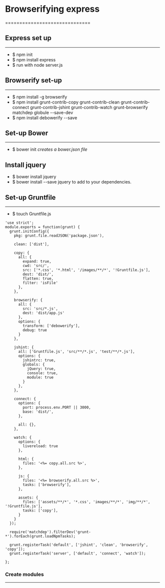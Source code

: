 # Browserifying express
==============================
## Express set up
------------------
- $ npm init
- $ npm install express
- $ run with node server.js

## Browserify set-up
-------------------
- $ npm install -g browserify
- $ npm install grunt-contrib-copy grunt-contrib-clean grunt-contrib-connect grunt-contrib-jshint grunt-contrib-watch grunt-browserify matchdep globule --save-dev
- $ npm install debowerify --save

## Set-up Bower
--------------------
- $ bower init
*creates a bower.json file*

## Install jquery
- $ bower install jquery
- $ bower install --save jquery to add to your dependencies.

## Set-up Gruntfile
--------------------------
- $ touch Gruntfile.js
```
'use strict';
module.exports = function(grunt) {
  grunt.initConfig({
    pkg: grunt.file.readJSON('package.json'),

    clean: ['dist'],

    copy: {
      all: {
        expand: true,
        cwd: 'src/',
        src: ['*.css', '*.html', '/images/**/*', '!Gruntfile.js'],
        dest: 'dist/',
        flatten: true,
        filter: 'isFile'
      },
    },

    browserify: {
      all: {
        src: 'src/*.js',
        dest: 'dist/app.js'
      },
      options: {
        transform: ['debowerify'],
        debug: true
      }
    },

    jshint: {
      all: ['Gruntfile.js', 'src/**/*.js', 'test/**/*.js'],
      options: {
        jshintrc: true,
        globals: {
          jQuery: true,
          console: true,
          module: true
        }
      },
    },

    connect: {
      options: {
        port: process.env.PORT || 3000,
        base: 'dist/',
      },

      all: {},
    },

    watch: {
      options: {
        livereload: true
      },

      html: {
        files: '<%= copy.all.src %>',
      },

      js: {
        files: '<%= browserify.all.src %>',
        tasks: ['browserify'],
      },

      assets: {
        files: ['assets/**/*', '*.css', 'images/**/*', 'img/**/*', '!Gruntfile.js'],
        tasks: ['copy'],
      }
    }
  });

  require('matchdep').filterDev('grunt-*').forEach(grunt.loadNpmTasks);

  grunt.registerTask('default', ['jshint', 'clean', 'browserify', 'copy']);
  grunt.registerTask('server', ['default', 'connect', 'watch']);

};
```
### Create modules
-------------------------
